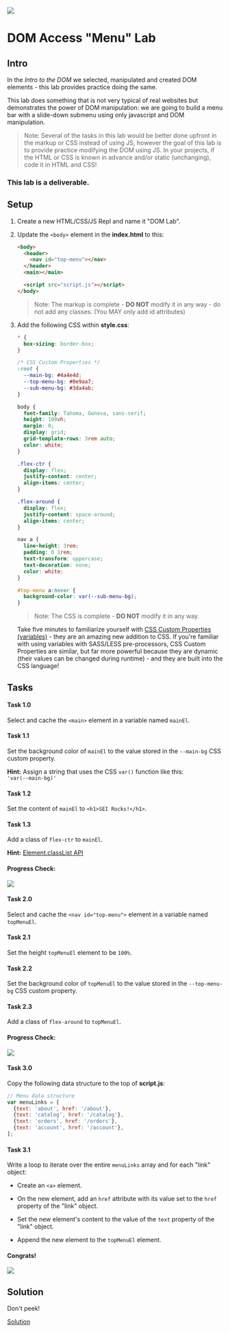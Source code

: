 
<img src="https://i.imgur.com/Hd9hIsT.jpg">

# DOM Access "Menu" Lab

## Intro

In the _Intro to the DOM_ we selected, manipulated and created DOM elements - this lab provides practice doing the same.

This lab does something that is not very typical of real websites but demonstrates the power of DOM manipulation: we are going to build a menu bar with a slide-down submenu using only javascript and DOM manipulation.

> Note:  Several of the tasks in this lab would be better done upfront in the markup or CSS instead of using JS, however the goal of this lab is to provide practice modifying the DOM using JS. In your projects, if the HTML or CSS is known in advance and/or static (unchanging), code it in HTML and CSS!

### This lab is a deliverable.

## Setup

1. Create a new HTML/CSS/JS Repl and name it "DOM Lab".

2. Update the `<body>` element in the **index.html** to this:

	```html
	<body>
	  <header>
	    <nav id="top-menu"></nav>
	  </header>
	  <main></main>
	
	  <script src="script.js"></script>
	</body>
	```

	> Note: The markup is complete - **DO NOT** modify it in any way - do not add any classes. (You MAY only add id attributes)

3. Add the following CSS within **style.css**:

	```css
	* {
	  box-sizing: border-box;
	}
	
	/* CSS Custom Properties */
	:root {
	  --main-bg: #4a4e4d;
	  --top-menu-bg: #0e9aa7;
	  --sub-menu-bg: #3da4ab;
	}
	
	body {
	  font-family: Tahoma, Geneva, sans-serif;
	  height: 100vh;
	  margin: 0;
	  display: grid;
	  grid-template-rows: 3rem auto;
	  color: white;
	}
	
	.flex-ctr {
	  display: flex;
	  justify-content: center;
	  align-items: center;
	}
	
	.flex-around {
	  display: flex;
	  justify-content: space-around;
	  align-items: center;
	}
	
	nav a {
	  line-height: 3rem;
	  padding: 0 1rem;
	  text-transform: uppercase;
	  text-decoration: none;
	  color: white;
	}
	
	#top-menu a:hover {
	  background-color: var(--sub-menu-bg);
	}
	```

	> Note: The CSS is complete - **DO NOT** modify it in any way.
	
	Take five minutes to familiarize yourself with [CSS Custom Properties (variables)](https://developer.mozilla.org/en-US/docs/Web/CSS/Using_CSS_custom_properties) - they are an amazing new addition to CSS. If you're familiar with using variables with SASS/LESS pre-processors, CSS Custom Properties are similar, but far more powerful because they are dynamic (their values can be changed during runtime) - and they are built into the CSS language!

## Tasks

#### Task 1.0

Select and cache the `<main>` element in a variable named `mainEl`.

#### Task 1.1

Set the background color of `mainEl` to the value stored in the `--main-bg` CSS custom property.

**Hint:** Assign a string that uses the CSS `var()` function like this:<br>`'var(--main-bg)'`

#### Task 1.2

Set the content of `mainEl` to `<h1>SEI Rocks!</h1>`.

#### Task 1.3

Add a class of `flex-ctr` to `mainEl`.

**Hint:** [Element.classList API](https://developer.mozilla.org/en-US/docs/Web/API/Element/classList)

#### Progress Check:

<img src="https://i.imgur.com/6y10M6X.png">

#### Task 2.0

Select and cache the `<nav id="top-menu">` element in a variable named `topMenuEl`.

#### Task 2.1

Set the height `topMenuEl` element to be `100%`.

#### Task 2.2

Set the background color of `topMenuEl` to the value stored in the `--top-menu-bg` CSS custom property.

#### Task 2.3

Add a class of `flex-around` to `topMenuEl`.

#### Progress Check:

<img src="https://i.imgur.com/tzYjw8n.png">

#### Task 3.0

Copy the following data structure to the top of **script.js**:

```js
// Menu data structure
var menuLinks = [
  {text: 'about', href: '/about'},
  {text: 'catalog', href: '/catalog'},
  {text: 'orders', href: '/orders'},
  {text: 'account', href: '/account'},
];
```

#### Task 3.1

Write a loop to iterate over the entire `menuLinks` array and for each "link" object:

- Create an `<a>` element.

- On the new element, add an `href` attribute with its value set to the `href` property of the "link" object.

- Set the new element's content to the value of the `text` property of the "link" object.

- Append the new element to the `topMenuEl` element.

#### Congrats!

<img src="https://i.imgur.com/pWu6yHO.png">

## Solution

Don't peek!

[Solution](https://repl.it/@jim_clark/DOM-Menu-Lab-Part-1)
